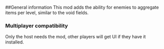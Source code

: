 ﻿##General information
This mod adds the ability for enemies to aggregate items per level, similar to the void fields.

### Multiplayer compatibility
Only the host needs the mod, other players will get UI if they have it installed.